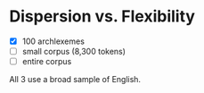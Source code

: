 # Dispersion vs. Flexibility

- [x] 100 archlexemes
- [ ] small corpus (8,300 tokens)
- [ ] entire corpus

All 3 use a broad sample of English.

